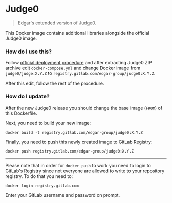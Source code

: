 # Judge0
> Edgar's extended version of Judge0.

This Docker image contains additional libraries alongside the official Judge0 image.
### How do I use this?
Follow [official deployment procedure](https://github.com/judge0/judge0/blob/master/CHANGELOG.md#deployment-procedure) and after extracting Judge0 ZIP archive edit `docker-compose.yml` and change Docker image from `judge0/judge:X.Y.Z` to `registry.gitlab.com/edgar-group/judge0:X.Y.Z`.

After this edit, follow the rest of the procedure.

### How do I update?
After the new Judge0 release you should change the base image (`FROM`) of this Dockerfile.

Next, you need to build your new image:
```
docker build -t registry.gitlab.com/edgar-group/judge0:X.Y.Z
```

Finally, you need to push this newly created image to GitLab Registry:
```
docker push registry.gitlab.com/edgar-group/judge0:X.Y.Z
```

---

Please note that in order for `docker push` to work you need to login to GitLab's Registry since not everyone are allowed to write to your repository registry. To do that you need to:
```
docker login registry.gitlab.com
```

Enter your GitLab username and password on prompt.